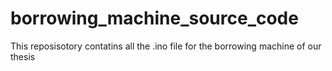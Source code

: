 # borrowing_machine_source_code
This reposisotory contatins all the .ino file for the borrowing machine of our thesis
